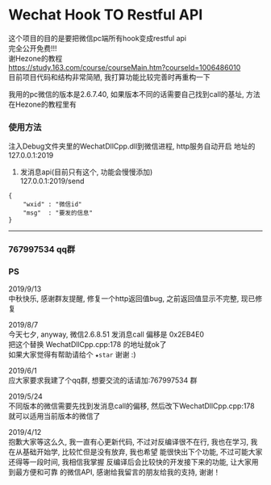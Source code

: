 # Wechat Hook TO Restful API

这个项目的目的是要把微信pc端所有hook变成restful api   
完全公开免费!!!   
谢Hezone的教程   
https://study.163.com/course/courseMain.htm?courseId=1006486010   
目前项目代码和结构非常简陋, 我打算功能比较完善时再重构一下

我用的pc微信的版本是2.6.7.40, 如果版本不同的话需要自己找到call的基址, 方法在Hezone的教程里有

### 使用方法
注入Debug文件夹里的WechatDllCpp.dll到微信进程, http服务自动开启
地址的127.0.0.1:2019

1. 发消息api(目前只有这个, 功能会慢慢添加)   
127.0.0.1:2019/send   
```
{
    "wxid" : "微信id"
    "msg"  : "要发的信息"
}
```
--------
### 767997534 qq群
### PS

2019/9/13   
中秋快乐, 感谢群友提醒, 修复一个http返回值bug, 之前返回值显示不完整, 现已修复   

2019/8/7   
今天七夕, anyway, 微信2.6.8.51 发消息call 偏移是 0x2EB4E0‬   
把这个替换 WechatDllCpp.cpp:178 的地址就ok了   
如果大家觉得有帮助请给个 ```★star``` 谢谢 :)

2019/6/1   
应大家要求我建了个qq群, 想要交流的话请加:767997534 群

2019/5/24   
不同版本的微信需要先找到发消息call的偏移, 然后改下WechatDllCpp.cpp:178   
就可以适用当前版本的微信了      


2019/4/12    
抱歉大家等这么久, 我一直有心更新代码, 不过对反编译很不在行,
我也在学习, 我在从基础开始学, 比较忙但是没有放弃, 我也希望
能很快出下个功能, 不过可能大家还得等一段时间, 我相信我掌握
反编译后会比较快的开发接下来的功能, 让大家用到最方便和可靠
的微信API, 感谢给我留言的朋友给我的支持, 谢谢！

